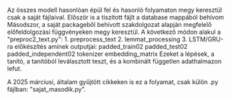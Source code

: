 Az összes modell hasonlóan épül fel és hasonló folyamaton megy keresztül csak a saját fájlaival. 
    Először is a tiszított fájlt a database mappából behívom
    Másodszor, a saját packageből behívott szakdolgozat alapján megfelelő előfeldolgozási függvényeken megy keresztül.
    A következő módon alakul a "preproc2_text.py":
        1. preprocess_text
        2. lemmat_processing
        3. LSTM/GRU-ra előkészítés aminek outputjai:
            padded_train02
            padded_test02
            padded_independent02
            tokenizer
            embedding_matrix
    Ezeket a lépések, a tanító, a tanítóból leválasztott teszt, és a kombinált független adathalmazon lefut.

A 2025 márciusi, általam gyűjtött cikkeken is ez a folyamat, csak külön .py fájlban: "sajat_masodik.py".